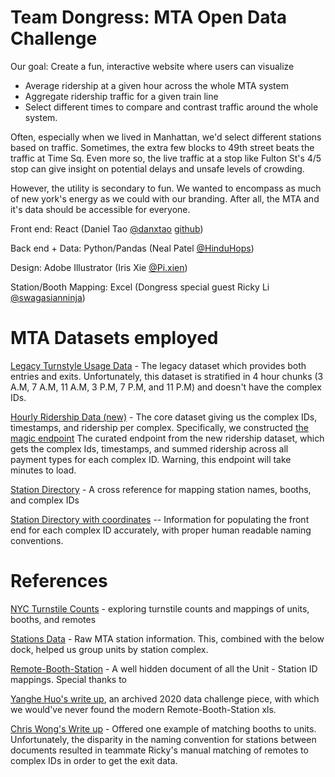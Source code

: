 # Team Dongress: MTA Open Data Challenge

Our goal: Create a fun, interactive website where users can visualize

- Average ridership at a given hour across the whole MTA system
- Aggregate ridership traffic for a given train line
- Select different times to compare and contrast traffic around the whole system.

Often, especially when we lived in Manhattan, we'd select different stations based on traffic. Sometimes, the extra few blocks to 49th street beats the traffic at Time Sq. Even more so, the live traffic at a stop like Fulton St's 4/5 stop can give insight on potential delays and unsafe levels of crowding.

However, the utility is secondary to fun. We wanted to encompass as much of new york's energy as we could with our branding. After all, the MTA and it's data should be accessible for everyone.

Front end: React (Daniel Tao [@danxtao](https://twitter.com/danxtao) [github](https://github.com/sigmachirality))

Back end + Data: Python/Pandas (Neal Patel [@HinduHops](https://twitter.com/HinduHops))

Design: Adobe Illustrator (Iris Xie [@Pi.xien](https://instagram.com/pi.xien))

Station/Booth Mapping: Excel (Dongress special guest Ricky Li [@swagasianninja](https://instagram.com/mr.rickyy))

# MTA Datasets employed

[Legacy Turnstyle Usage Data](https://data.ny.gov/Transportation/MTA-Subway-Turnstile-Usage-Data-2022/k7j9-jnct/about_data) - The legacy dataset which provides both entries and exits. Unfortunately, this dataset is stratified in 4 hour chunks (3 A.M, 7 A.M, 11 A.M, 3 P.M, 7 P.M, and 11 P.M) and doesn't have the complex IDs.

[Hourly Ridership Data (new)](https://data.ny.gov/Transportation/MTA-Subway-Hourly-Ridership-Beginning-July-2020/wujg-7c2s/about_data) - The core dataset giving us the complex IDs, timestamps, and ridership per complex. Specifically, we constructed [the magic endpoint](https://data.ny.gov/resource/wujg-7c2s.json?$limit=200000000&$select=station_complex_id,transit_timestamp,sum(ridership)&$group=station_complex_id,transit_timestamp&$where=transit_timestamp>'2023-01-01T00:00:00') The curated endpoint from the new ridership dataset, which gets the complex Ids, timestamps, and summed ridership across all payment types for each complex ID. Warning, this endpoint will take minutes to load.

[Station Directory](https://data.ny.gov/widgets/i9wp-a4ja) - A cross reference for mapping station names, booths, and complex IDs

[Station Directory with coordinates](https://data.ny.gov/Transportation/MTA-Subway-Stations/39hk-dx4f/about_data) -- Information for populating the front end for each complex ID accurately, with proper human readable naming conventions.


# References
[NYC Turnstile Counts](https://github.com/qri-io/data-stories-scripts/tree/master/nyc-turnstile-counts) - exploring turnstile counts and mappings of units, booths, and remotes

[Stations Data](http://web.mta.info/developers/data/nyct/subway/Stations.csv) - Raw MTA station information. This, combined with the below dock, helped us group units by station complex.

[Remote-Booth-Station](http://web.mta.info/developers/resources/nyct/turnstile/Remote-Booth-Station.xls) - A well hidden document of all the Unit - Station ID mappings. Special thanks to 

[Yanghe Huo's write up](http://www.columbia.edu/~yh2693/MTA_data.html), an archived 2020 data challenge piece, with which we would've never found the modern Remote-Booth-Station xls.

[Chris Wong's Write up](https://medium.com/qri-io/taming-the-mtas-unruly-turnstile-data-c945f5f96ba0) - Offered one example of matching booths to units. Unfortunately, the disparity in the naming convention for stations between documents resulted in teammate Ricky's manual matching of remotes to complex IDs in order to get the exit data.